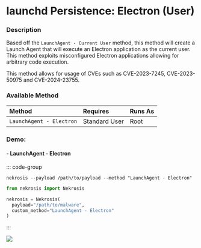 # launchd Persistence: Electron (User)

### Description

Based off the `LaunchAgent - Current User` method, this method will create a Launch Agent that will execute an Electron application as the current user. This method exploits misconfigured Electron applications allowing for arbitrary code execution.

This method allows for usage of CVEs such as CVE-2023-7245, CVE-2023-50975 and CVE-2024-23755.

### Available Method

| Method                       | Requires      | Runs As      |
|:-----------------------------|:--------------|:-------------|
| `LaunchAgent - Electron`     | Standard User | Root         |


### Demo:

#### - LaunchAgent - Electron

::: code-group

```shell [Command Line]
nekrosis --payload /path/to/payload --method "LaunchAgent - Electron"
```

```python [Python API]
from nekrosis import Nekrosis

nekrosis = Nekrosis(
  payload="/path/to/malware",
  custom_method="LaunchAgent - Electron"
)
```

:::

![](/public/macOS%20Persistence%20Methods/LaunchAgent%20-%20Electron.png)